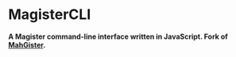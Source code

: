 MagisterCLI
=========

**A Magister command-line interface written in JavaScript. Fork of [MahGister](https://github.com/lieuwex/MahGister).**
